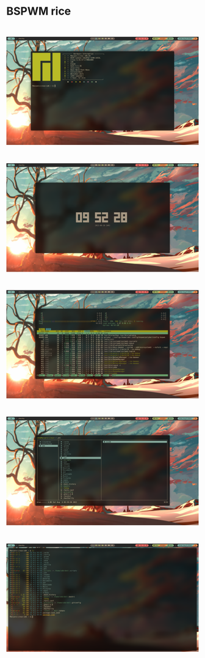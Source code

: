 # BSPWM rice

<br />

![BSPWM](screenshots/Screenshot_1.png "BSPWM")

<br />

![BSPWM](screenshots/Screenshot_2.png "BSPWM")

<br />

![BSPWM](screenshots/Screenshot_3.png "BSPWM")

<br />

![BSPWM](screenshots/Screenshot_4.png "BSPWM")

<br />

![BSPWM](screenshots/Screenshot.png "BSPWM")
